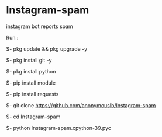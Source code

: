 # Instagram-spam
instagram bot reports spam

Run : 

$- pkg update && pkg upgrade -y

$- pkg install git -y

$- pkg install python 

$- pip install module 

$- pip install requests 

$- git clone https://github.com/anonymouslb/Instagram-spam

$- cd Instagram-spam 

$- python Instagram-spam.cpython-39.pyc
